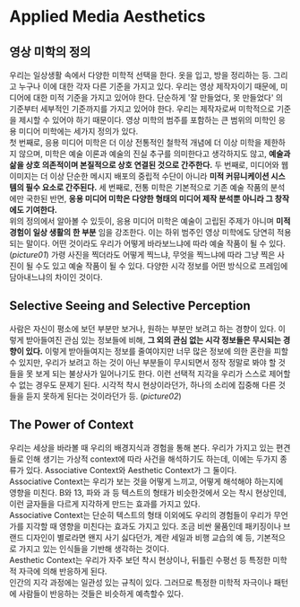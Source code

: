 # Applied Media Aesthetics
## 영상 미학의 정의
우리는 일상생활 속에서 다양한 미학적 선택을 한다. 옷을 입고, 방을 정리하는 등.
그리고 누구나 이에 대한 각자 다른 기준을 가지고 있다. 우리는 영상 제작자이기 때문에, 미디어에 대한 미적 기준을 가지고 있어야 한다.
단순하게 '잘 만들었다, 못 만들었다' 의 기준부터 세부적인 기준까지를 가지고 있어야 한다. 우리는 제작자로써 미학적으로 기준을 제시할 수 있어야 하기 때문이다.
영상 미학의 범주를 포함하는 큰 범위의 미학인 응용 미디어 미학에는 세가지 정의가 있다.   
첫 번째로, 응용 미디어 미학은 더 이상 전통적인 철학적 개념에 더 이상 미학을 제한하지 않으며, 미학은 예술 이론과 예술의 진실 추구를 의미한다고 생각하지도 않고, __예술과 삶을 상호 의존적이며 본질적으로 상호 연결된 것으로 간주한다.__
두 번째로, 미디어와 웹 이미지는 더 이상 단순한 메시지 배포의 중립적 수단이 아니라 __미적 커뮤니케이션 시스템의 필수 요소로 간주된다.__
세 번째로, 전통 미학은 기본적으로 기존 예술 작품의 분석에만 국한된 반면, __응용 미디어 미학은 다양한 형태의 미디어 제작 분석뿐 아니라 그 창작에도 기여한다.__   
위의 정의에서 알아볼 수 있듯이, 응용 미디어 미학은 예술이 고립된 주제가 아니며 __미적 경험이 일상 생활의 한 부분__ 임을 강조한다.
이는 하위 범주인 영상 미학에도 당연히 적용되는 말이다.
어떤 것이라도 우리가 어떻게 바라보느냐에 따라 예술 작품이 될 수 있다. (_picture01_)
가령 사진을 찍더라도 어떻게 찍느냐, 무엇을 찍느냐에 따라 그냥 찍은 사진이 될 수도 있고 예술 작품이 될 수 있다. 
다양한 시각 정보를 어떤 방식으로 프레임에 담아내느냐의 차이인 것이다. 

## Selective Seeing and Selective Perception
사람은 자신이 평소에 보던 부분만 보거나, 원하는 부분만 보려고 하는 경향이 있다.
이렇게 받아들여진 관심 있는 정보들에 비해, __그 외의 관심 없는 시각 정보들은 무시되는 경향이 있다.__
이렇게 받아들여지는 정보를 줄여야지만 너무 많은 정보에 의한 혼란을 피할 수 있지만, 우리가 보려고 하는 것이 아닌 부분들이 무시되면서 정작 정말로 봐야 할 것들을 못 보게 되는 불상사가 일어나기도 한다.
이런 선택적 지각을 우리가 스스로 제어할 수 없는 경우도 문제기 된다. 시각적 착시 현상이라던가, 하나의 소리에 집중해 다른 것들을 듣지 못하게 된다는 것이라던가 등. (_picture02_)

## The Power of Context
우리는 세상을 바라볼 때 우리의 배경지식과 경험을 통해 본다. 우리가 가지고 있는 편견들로 인해 생기는 가상적 context에 따라 사건을 해석하기도 하는데, 이에는 두가지 종류가 있다.
Associative Context와 Aesthetic Context가 그 둘이다.    
Associative Context는 우리가 보는 것을 어떻게 느끼고, 어떻게 해석해야 하는지에 영향을 미친다.
B와 13, 파와 과 등 텍스트의 형태가 비슷한것에서 오는 착시 현상인데, 이런 글자들을 다르게 지각하게 만드는 효과를 가지고 있다.   
Associative Context는 단순히 텍스트의 형태 이외에도 우리의 경험들이 우리가 무언가를 지각할 때 영향을 미친다는 효과도 가지고 있다.
조금 비싼 물품인데 패키징이나 브랜드 디자인이 별로라면 왠지 사기 싫다던가, 계란 세일과 비행 교습의 예 등, 기본적으로 가지고 있는 인식들을 기반해 생각하는 것이다.   
Aesthetic Context는 우리가 자주 보던 착시 현상이나, 뒤틀린 수평선 등 특정한 미학적 자극에 의해 반응하게 된다.     
인간의 지각 과정에는 일관성 있는 규칙이 있다. 그러므로 특정한 미학적 자극이나 패턴에 사람들이 반응하는 것들은 비슷하게 예측할수 있다.
